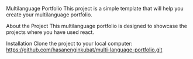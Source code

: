 Multilanguage Portfolio
This project is a simple template that will help you create your multilanguage portfolio.

About the Project
This multilanguage portfolio is designed to showcase the projects where you have used react.


Installation
Clone the project to your local computer: https://github.com/hasanenginkubat/multi-language-portfolio.git

